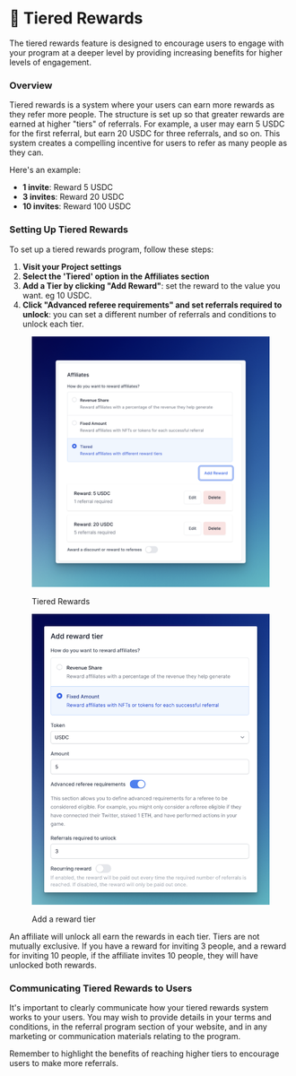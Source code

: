 # 🗼 Tiered Rewards

The tiered rewards feature is designed to encourage users to engage with your program at a deeper level by providing increasing benefits for higher levels of engagement.

### Overview

Tiered rewards is a system where your users can earn more rewards as they refer more people. The structure is set up so that greater rewards are earned at higher "tiers" of referrals. For example, a user may earn 5 USDC for the first referral, but earn 20 USDC for three referrals, and so on. This system creates a compelling incentive for users to refer as many people as they can.

Here's an example:

* **1 invite**: Reward 5 USDC
* **3 invites**: Reward 20 USDC
* **10 invites**: Reward 100 USDC

### Setting Up Tiered Rewards

To set up a tiered rewards program, follow these steps:

1. **Visit your Project settings**
2. **Select the 'Tiered' option in the Affiliates section**
3. **Add a Tier by clicking "Add Reward"**: set the reward to the value you want. eg 10 USDC.
4. **Click "Advanced referee requirements" and set referrals required to unlock**: you can set a different number of referrals and conditions to unlock each tier.

<figure><img src="../.gitbook/assets/CleanShot 2023-06-14 at 12.33.42@2x.png" alt=""><figcaption><p>Tiered Rewards</p></figcaption></figure>

<figure><img src="../.gitbook/assets/CleanShot 2023-06-14 at 12.47.02@2x.png" alt=""><figcaption><p>Add a reward tier</p></figcaption></figure>

An affiliate will unlock all earn the rewards in each tier. Tiers are not mutually exclusive. If you have a reward for inviting 3 people, and a reward for inviting 10 people, if the affiliate invites 10 people, they will have unlocked both rewards.

### Communicating Tiered Rewards to Users

It's important to clearly communicate how your tiered rewards system works to your users. You may wish to provide details in your terms and conditions, in the referral program section of your website, and in any marketing or communication materials relating to the program.

Remember to highlight the benefits of reaching higher tiers to encourage users to make more referrals.
